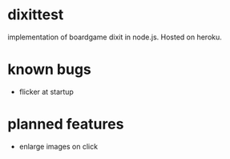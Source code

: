 # dixittest
implementation of boardgame dixit in node.js. Hosted on heroku.

# known bugs
- flicker at startup


# planned features
- enlarge images on click